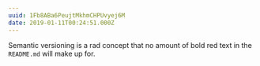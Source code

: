 ```yaml
---
uuid: 1Fb8ABa6PeujtMkhmCHPUvyej6M
date: 2019-01-11T00:24:51.000Z
---
```


Semantic versioning is a rad concept that no amount of bold red text in the `README.md` will make up for.